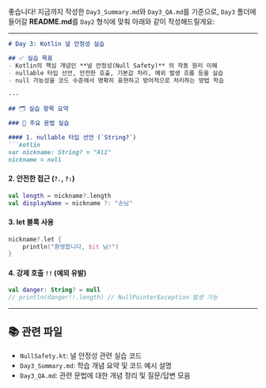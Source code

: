 좋습니다! 지금까지 작성한 `Day3_Summary.md`와 `Day3_QA.md`를 기준으로, `Day3` 폴더에 들어갈 **README.md**를 `Day2` 형식에 맞춰 아래와 같이 작성해드릴게요:

---

````markdown
# Day 3: Kotlin 널 안정성 실습

## ✅ 실습 목표
- Kotlin의 핵심 개념인 **널 안정성(Null Safety)** 의 작동 원리 이해
- nullable 타입 선언, 안전한 호출, 기본값 처리, 예외 발생 흐름 등을 실습
- null 가능성을 코드 수준에서 명확히 표현하고 방어적으로 처리하는 방법 학습

---

## 🗂️ 실습 항목 요약

### 📌 주요 문법 실습

#### 1. nullable 타입 선언 (`String?`)
```kotlin
var nickname: String? = "Ali"
nickname = null
````

#### 2. 안전한 접근 (`?.`, `?:`)

```kotlin
val length = nickname?.length
val displayName = nickname ?: "손님"
```

#### 3. let 블록 사용

```kotlin
nickname?.let {
    println("환영합니다, $it 님!")
}
```

#### 4. 강제 호출 `!!` (예외 유발)

```kotlin
val danger: String? = null
// println(danger!!.length) // NullPointerException 발생 가능
```

---

## 📚 관련 파일

* `NullSafety.kt`: 널 안정성 관련 실습 코드
* `Day3_Summary.md`: 학습 개념 요약 및 코드 예시 설명
* `Day3_QA.md`: 관련 문법에 대한 개념 정리 및 질문/답변 모음

```


